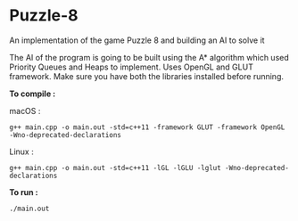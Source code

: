 # Puzzle-8
An implementation of the game Puzzle 8 and building an AI to solve it

The AI of the program is going to be built using the A* algorithm which used Priority Queues and Heaps to implement. Uses OpenGL and GLUT framework. Make sure you have both the libraries installed before running.

**To compile :**

macOS :
~~~~ 
g++ main.cpp -o main.out -std=c++11 -framework GLUT -framework OpenGL -Wno-deprecated-declarations
~~~~
Linux :
~~~~ 
g++ main.cpp -o main.out -std=c++11 -lGL -lGLU -lglut -Wno-deprecated-declarations
~~~~

**To run :**
~~~~
./main.out
~~~~
